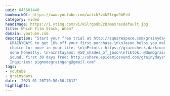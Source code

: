 ```yaml
---
uuid: 645601440
bookmarkOf: https://www.youtube.com/watch?v=kSlrgo9bEzU
category: video
headImage: https://i.ytimg.com/vi/kSlrgo9bEzU/maxresdefault.jpg
title: Which Film Stock, When?
domain: youtube.com
description: "Start your free trial at http://squarespace.com/grainydays and use code
  GRAINYDAYS to get 10% off your first purchase.\n\nJason helps you make a definitive
  choice for once in your life. \n\nPrints: https://graincheck.darkroom.tech/\n\nCameras:
  none honestly. \n\nInstayams: @50_shades_of_jason\nTiktok: @dumbgrainydays\n\nEpidemic
  Sound, first 30 days free: http://share.epidemicsound.com/grainydays\n\n================\n\nBusiness
  Inquiries: pigmodegraingang@gmail.com"
tags:
- youtube
- grainydays
date: '2023-01-26T19:50:50.761Z'
highlights:
---
```



